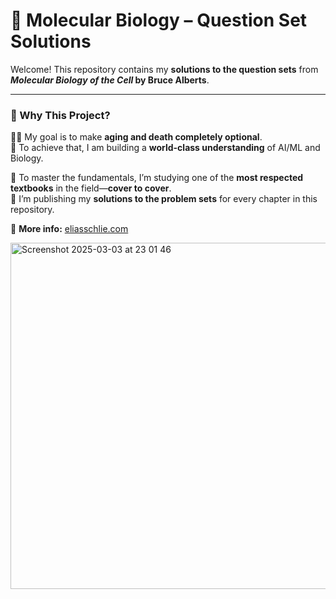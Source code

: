# 🧬 Molecular Biology – Question Set Solutions  

Welcome! This repository contains my **solutions to the question sets** from **_Molecular Biology of the Cell_ by Bruce Alberts**.  

---

### 🚀 Why This Project?  
🧑‍🔬 My goal is to make **aging and death completely optional**.  
🧠 To achieve that, I am building a **world-class understanding** of AI/ML and Biology.  

📖 To master the fundamentals, I’m studying one of the **most respected textbooks** in the field—**cover to cover**.  
📝 I’m publishing my **solutions to the problem sets** for every chapter in this repository.  

🔗 **More info:** [eliasschlie.com](https://eliasschlie.com)  

<img width="554" alt="Screenshot 2025-03-03 at 23 01 46" src="https://github.com/user-attachments/assets/536f7809-1d99-442e-bb5a-566ce9be8c13" />
